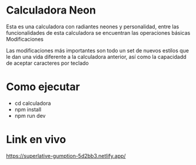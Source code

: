 # Calculadora Neon

Esta es una calculadora con radiantes neones y personalidad, entre las funcionalidades de esta calculadora se encuentran las operaciones básicas
Modificaciones

Las modificaciones más importantes son todo un set de nuevos estilos que le dan una vida diferente a la calculadora anterior, así como la capacidadd de aceptar caracteres por teclado

# Como ejecutar

- cd calculadora
- npm install
- npm run dev

# Link en vivo
https://superlative-gumption-5d2bb3.netlify.app/